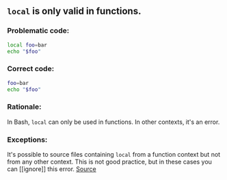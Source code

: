 ## `local` is only valid in functions.

### Problematic code:

```sh
local foo=bar
echo "$foo"
```

### Correct code:

```sh
foo=bar
echo "$foo"
```
### Rationale:

In Bash, `local` can only be used in functions. In other contexts, it's an error.

### Exceptions:

It's possible to source files containing `local` from a function context but not from any other context. This is not good practice, but in these cases you can [[ignore]] this error.
[Source](https://github.com/koalaman/shellcheck/wiki/SC2168)

